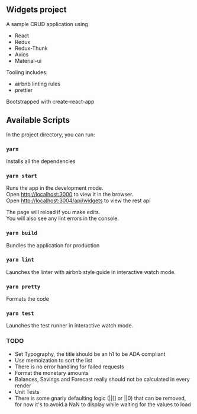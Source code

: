 ## Widgets project

A sample CRUD application using

- React
- Redux
- Redux-Thunk
- Axios
- Material-ui

Tooling includes:

- airbnb linting rules
- prettier

Bootstrapped with create-react-app

## Available Scripts

In the project directory, you can run:

### `yarn`

Installs all the dependencies

### `yarn start`

Runs the app in the development mode.<br>
Open [http://localhost:3000](http://localhost:3000) to view it in the browser.<br>
Open [http://localhost:3004/api/widgets](http://localhost:3004/api/widget) to view the rest api<br>

The page will reload if you make edits.<br>
You will also see any lint errors in the console.<br>

### `yarn build`

Bundles the application for production

### `yarn lint`

Launches the linter with airbnb style guide in interactive watch mode.

### `yarn pretty`

Formats the code

### `yarn test`

Launches the test runner in interactive watch mode.

### TODO

- Set Typography, the title should be an h1 to be ADA compliant
- Use memoization to sort the list
- There is no error handling for failed requests
- Format the monetary amounts
- Balances, Savings and Forecast really should not be calculated in every render
- Unit Tests
- There is some gnarly defaulting logic (||[] or ||0) that can be removed, for now it's to avoid a NaN to display while waiting for the values to load
